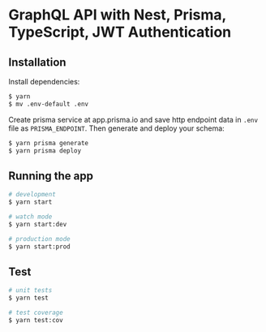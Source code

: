 # GraphQL API with Nest, Prisma, TypeScript, JWT Authentication

## Installation

Install dependencies:

```bash
$ yarn
$ mv .env-default .env
```

Create prisma service at app.prisma.io and save http endpoint data in `.env` file as `PRISMA_ENDPOINT`.
Then generate and deploy your schema:

```bash
$ yarn prisma generate
$ yarn prisma deploy
```

## Running the app

```bash
# development
$ yarn start

# watch mode
$ yarn start:dev

# production mode
$ yarn start:prod
```

## Test

```bash
# unit tests
$ yarn test

# test coverage
$ yarn test:cov
```
